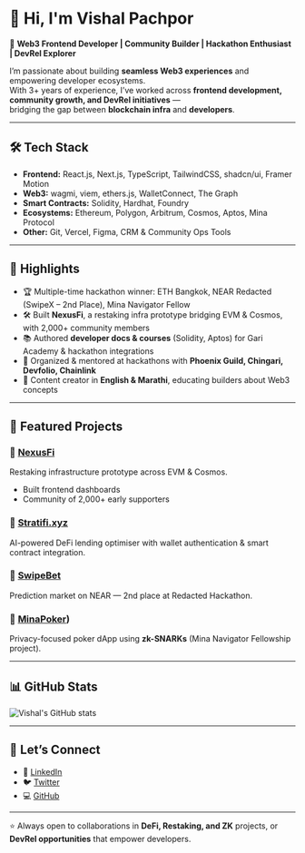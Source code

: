 # 👋 Hi, I'm Vishal Pachpor  

🚀 **Web3 Frontend Developer | Community Builder | Hackathon Enthusiast | DevRel Explorer**  

I’m passionate about building **seamless Web3 experiences** and empowering developer ecosystems.  
With 3+ years of experience, I’ve worked across **frontend development, community growth, and DevRel initiatives** —  
bridging the gap between **blockchain infra** and **developers**.  

---

## 🛠️ Tech Stack  
- **Frontend:** React.js, Next.js, TypeScript, TailwindCSS, shadcn/ui, Framer Motion  
- **Web3:** wagmi, viem, ethers.js, WalletConnect, The Graph  
- **Smart Contracts:** Solidity, Hardhat, Foundry  
- **Ecosystems:** Ethereum, Polygon, Arbitrum, Cosmos, Aptos, Mina Protocol  
- **Other:** Git, Vercel, Figma, CRM & Community Ops Tools  

---

## 🌟 Highlights  
- 🏆 Multiple-time hackathon winner: ETH Bangkok, NEAR Redacted (SwipeX – 2nd Place), Mina Navigator Fellow  
- 🛠️ Built **NexusFi**, a restaking infra prototype bridging EVM & Cosmos, with 2,000+ community members  
- 📚 Authored **developer docs & courses** (Solidity, Aptos) for Gari Academy & hackathon integrations  
- 👥 Organized & mentored at hackathons with **Phoenix Guild, Chingari, Devfolio, Chainlink**  
- 🎥 Content creator in **English & Marathi**, educating builders about Web3 concepts  

---

## 📌 Featured Projects  
### 🔹 [NexusFi](https://github.com/your-link)  
Restaking infrastructure prototype across EVM & Cosmos.  
- Built frontend dashboards  
- Community of 2,000+ early supporters  

### 🔹 [Stratifi.xyz](https://stratifi.xyz)  
AI-powered DeFi lending optimiser with wallet authentication & smart contract integration.  

### 🔹 [SwipeBet](https://swipe-bet.vercel.app/)  
Prediction market on NEAR — 2nd place at Redacted Hackathon.  

### 🔹 [MinaPoker](https://github.com/MinaPoker/PokerFrontend.git))  
Privacy-focused poker dApp using **zk-SNARKs** (Mina Navigator Fellowship project).  

---

## 📊 GitHub Stats  
![Vishal's GitHub stats](https://github-readme-stats.vercel.app/api?username=vishalpachpor&show_icons=true&theme=radical)  

---

## 🤝 Let’s Connect  
- 💼 [LinkedIn](https://www.linkedin.com/in/vishalpachpor/)  
- 🐦 [Twitter](https://x.com/0xvishalpatil)  
- 💻 [GitHub](https://github.com/vishalpachpor)  

---

⭐️ Always open to collaborations in **DeFi, Restaking, and ZK** projects, or **DevRel opportunities** that empower developers.  
